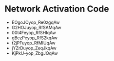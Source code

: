 # Network Activation Code
* EOgoJOyop_Re0zgqAw
* G2HOJuyop_RfSAMqAw
* 00t4Feyop_RfSHIqAw
* gBezPeyop_RfS2kqAw
* t2jPFuyop_RfMIUqAw
* jYZrDuyop_ZeqJkqAw
* KjPkU-yop_ZbgJQqAw